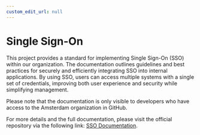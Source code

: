 ```yaml
---
custom_edit_url: null
---
```


# Single Sign-On

This project provides a standard for implementing Single Sign-On (SSO) within our organization. The documentation outlines guidelines and best practices for securely and efficiently integrating SSO into internal applications. By using SSO, users can access multiple systems with a single set of credentials, improving both user experience and security while simplifying management.

Please note that the documentation is only visible to developers who have access to the Amsterdam organization in GitHub.

For more details and the full documentation, please visit the official repository via the following link: [SSO Documentation](https://github.com/Amsterdam/development-standards/tree/main/internal/sso).
